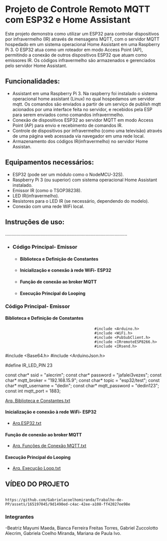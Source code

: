 # Projeto de Controle Remoto MQTT com ESP32 e Home Assistant

Este projeto demonstra como utilizar um ESP32 para controlar dispositivos por infravermelho (IR) através de mensagens MQTT, com o servidor MQTT hospedado em um sistema operacional Home Assistant em uma Raspberry Pi 3. O ESP32 atua como um roteador em modo Access Point (AP), permitindo a conexão de outros dispositivos ESP32 que atuam como emissores IR. Os códigos infravermelho são armazenados e gerenciados pelo servidor Home Assistant.

## Funcionalidades:

 - Assistant em uma Raspberry Pi 3. Na raspberry foi instalado o sistema operacional home assistant (Linux) no qual hospedamos um servidor mqtt. Os comandos são enviados a partir de um serviço de publish mqtt acionados por uma interface feita no servidor, e recebidos pela ESP para serem enviados como comandos infraverrmelho. 
- Conexão de dispositivos ESP32 ao servidor MQTT em modo Access Point (AP) para envio e recebimento de comandos IR.
- Controle de dispositivos por infravermelho (como uma televisão) através de uma página web acessada via navegador em uma rede local.
- Armazenamento dos códigos IR(infravermelho) no servidor Home Assistan.

## Equipamentos necessários:

- ESP32 (pode ser um módulo como o NodeMCU-32S).
- Raspberry Pi 3 (ou superior) com sistema operacional Home Assistant instalado.
- Emissor IR (como o TSOP38238).
- LED IR(infravermelho).
- Resistores para o LED IR (se necessário, dependendo do modelo).
- Conexão com uma rede WiFi local. 

## Instruções de uso:
.................................................................................................

* ###  Código Principal- Emissor

  * #### Biblioteca e Definição de Constantes
  * #### Inicialização e conexão à rede WiFi- ESP32
  * #### Função de conexão ao broker MQTT
  * #### Execução Principal do Looping



###  Código Principal- Emissor
#### Biblioteca e Definição de Constantes

                                            #include <Arduino.h>
                                            #include <WiFi.h>
                                            #include <PubSubClient.h>
                                            #include <IRremoteESP8266.h>
                                            #include <IRsend.h>
#include <Base64.h>
#include <ArduinoJson.h>

#define IR_LED_PIN 23

const char* ssid = "alecrim";
const char* password = "jafalei3vezes";
const char* mqtt_broker = "192.168.15.9";
const char* topic = "esp32/test";
const char* mqtt_username = "dedin";
const char* mqtt_password = "dedin123";
const int mqtt_port = 1883;

                         
                         
[Arq. Biblioteca e Constantes.txt](https://github.com/Gabrielacoelhomiranda/Trabalho-de-PP/files/14873696/Arq.Biblioteca.e.Constantes.txt)

#### Inicialização e conexão à rede WiFi- ESP32
* [Arq.ESP32.txt](https://github.com/Gabrielacoelhomiranda/Trabalho-de-PP/files/14873755/Arq.ESP32.txt)

####  Função de conexão ao broker MQTT
*  [Arq. Funções de Conexão MQTT.txt](https://github.com/Gabrielacoelhomiranda/Trabalho-de-PP/files/14873823/Arq.Funcoes.de.Conexao.MQTT.txt)
  
#### Execução Principal do Looping
* [Arq. Execução Loop.txt](https://github.com/Gabrielacoelhomiranda/Trabalho-de-PP/files/14873849/Arq.Execucao.Loop.txt)


## VÍDEO DO PROJETO

                                  https://github.com/Gabrielacoelhomiranda/Trabalho-de-PP/assets/165197045/9d1490ed-c4ac-42ee-a108-ff42027ee98e


### Integrantes
-Beatriz Mayumi Maeda, Bianca Ferreira Freitas Torres, Gabriel Zuccolotto Alecrim, Gabriela Coelho Miranda, Mariana de Paula Ivo.




